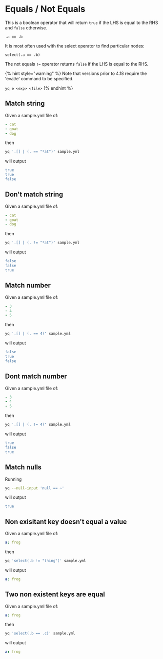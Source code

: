# Equals / Not Equals

This is a boolean operator that will return `true` if the LHS is equal to the RHS and `false` otherwise.

```
.a == .b
```

It is most often used with the select operator to find particular nodes:

```
select(.a == .b)
```

The not equals `!=` operator returns `false` if the LHS is equal to the RHS.

{% hint style="warning" %}
Note that versions prior to 4.18 require the 'eval/e' command to be specified.&#x20;

`yq e <exp> <file>`
{% endhint %}

## Match string
Given a sample.yml file of:
```yaml
- cat
- goat
- dog
```
then
```bash
yq '.[] | (. == "*at")' sample.yml
```
will output
```yaml
true
true
false
```

## Don't match string
Given a sample.yml file of:
```yaml
- cat
- goat
- dog
```
then
```bash
yq '.[] | (. != "*at")' sample.yml
```
will output
```yaml
false
false
true
```

## Match number
Given a sample.yml file of:
```yaml
- 3
- 4
- 5
```
then
```bash
yq '.[] | (. == 4)' sample.yml
```
will output
```yaml
false
true
false
```

## Dont match number
Given a sample.yml file of:
```yaml
- 3
- 4
- 5
```
then
```bash
yq '.[] | (. != 4)' sample.yml
```
will output
```yaml
true
false
true
```

## Match nulls
Running
```bash
yq --null-input 'null == ~'
```
will output
```yaml
true
```

## Non exisitant key doesn't equal a value
Given a sample.yml file of:
```yaml
a: frog
```
then
```bash
yq 'select(.b != "thing")' sample.yml
```
will output
```yaml
a: frog
```

## Two non existent keys are equal
Given a sample.yml file of:
```yaml
a: frog
```
then
```bash
yq 'select(.b == .c)' sample.yml
```
will output
```yaml
a: frog
```

